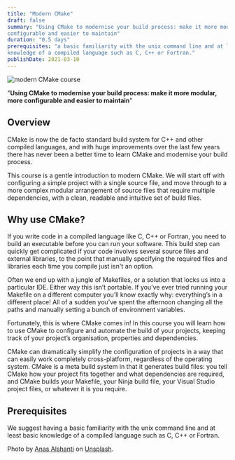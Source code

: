```yaml
---
title: "Modern CMake"
draft: false
summary: "Using CMake to modernise your build process: make it more modular, more 
configurable and easier to maintain"
duration: "0.5 days"
prerequisites: "a basic familiarity with the unix command line and at least basic 
knowledge of a compiled language such as C, C++ or Fortran."
publishDate: 2021-03-10
---
```


![modern CMake course](/images/events/modern_cmake_course_1080.jpg "modern CMake 
course")

"**Using CMake to modernise your build process: make it more modular, more configurable 
and easier to maintain**"


## Overview

CMake is now the de facto standard build system for C++ and other compiled languages, and with huge improvements over the last few years there has never been a better time to learn CMake and modernise your build process.

This course is a gentle introduction to modern CMake.
We will start off with configuring a simple project with a single source file, and move through to a more complex modular arrangement of source files that require multiple dependencies, with a clean, readable and intuitive set of build files.


## Why use CMake?

If you write code in a compiled language like C, C++ or Fortran, you need to build an executable before you can run your software.
This build step can quickly get complicated if your code involves several source files and external libraries, to the point that manually specifying the required files and libraries each time you compile just isn't an option.

Often we end up with a jungle of Makefiles, or a solution that locks us into a particular IDE.
Either way this isn’t portable.
If you’ve ever tried running your Makefile on a different computer you’ll know exactly why: everything’s in a different place!
All of a sudden you’ve spent the afternoon changing all the paths and manually setting a bunch of environment variables.

Fortunately, this is where CMake comes in!
In this course you will learn how to use CMake to configure and automate the build of your projects, keeping track of your project’s organisation, properties and dependencies.

CMake can dramatically simplify the configuration of projects in a way that can easily work completely cross-platform, regardless of the operating system.
CMake is a meta build system in that it generates build files: you tell CMake how your project fits together and what dependencies are required, and CMake builds your Makefile, your Ninja build file, your Visual Studio project files, or whatever it is you require.


## Prerequisites

We suggest having a basic familiarity with the unix command line and at least basic knowledge of a compiled language such as C, C++ or Fortran.


Photo by [Anas Alshanti](https://unsplash.com/@otenteko) on 
[Unsplash](https://unsplash.com/).
